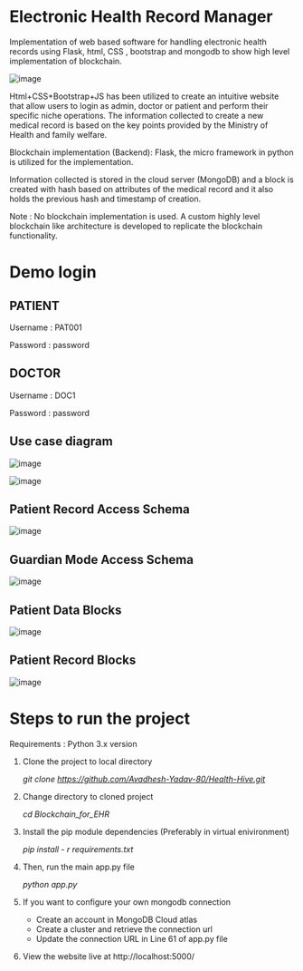 # Electronic Health Record Manager

Implementation of web based software for handling electronic health records using Flask, html, CSS , bootstrap and mongodb to show high level implementation of blockchain.

![image](https://user-images.githubusercontent.com/47826916/128641182-ebd21ce0-10b9-437f-891b-7a576cf70932.png)


   Html+CSS+Bootstrap+JS has been utilized to create an intuitive website that allow users to login as admin, doctor or patient and perform their specific niche operations.
   The information collected to create a new medical record is based on the key points provided by the Ministry of Health and family welfare.

Blockchain implementation (Backend):
Flask, the micro framework in python is utilized for the implementation.

Information collected is stored in the cloud server (MongoDB) and a block is created with hash based on attributes of the medical record and it also holds the previous hash and timestamp of creation.

Note : No blockchain implementation is used. A custom highly level blockchain like architecture is developed to replicate the blockchain functionality. 

# Demo login

## PATIENT

Username : PAT001 

Password : password

## DOCTOR

Username : DOC1 

Password : password


## Use case diagram 

![image](https://user-images.githubusercontent.com/47826916/128641352-38af7184-4efb-4e1c-a592-538031a44f8a.png)

![image](https://user-images.githubusercontent.com/47826916/128641359-c2aa5e1c-2722-4a7e-b18a-d27ebc205045.png)


## Patient Record Access Schema 

![image](https://user-images.githubusercontent.com/47826916/129126551-ffdc286e-606f-4c51-bf50-715637710d7a.png)

## Guardian Mode Access Schema

![image](https://user-images.githubusercontent.com/47826916/129126608-edaf5ab1-e4fe-4826-9062-5556a0950ee5.png)

## Patient Data Blocks

![image](https://user-images.githubusercontent.com/47826916/129126680-9e069c60-ae40-4b86-9ad4-4991175db3a3.png)

## Patient Record Blocks

![image](https://user-images.githubusercontent.com/47826916/129126726-7aa3d8c3-422d-4598-a248-6491dd4277cf.png)

# Steps to run the project

Requirements : Python 3.x version

1. Clone the project to local directory
   
   <i>git clone https://github.com/Avadhesh-Yadav-80/Health-Hive.git</i>
   
2. Change directory to cloned project 
 
   <i>cd Blockchain_for_EHR</i>
   
3. Install the pip module dependencies (Preferably in virtual enivironment)
   
   <i>pip install - r requirements.txt</i>
   
4. Then, run the main app.py file 

   <i>python app.py</i>
   
5. If you want to configure your own mongodb connection
   - Create an account in MongoDB Cloud atlas
   - Create a cluster and retrieve the connection url
   - Update the connection URL in Line 61 of app.py file

6. View the website live at http://localhost:5000/

